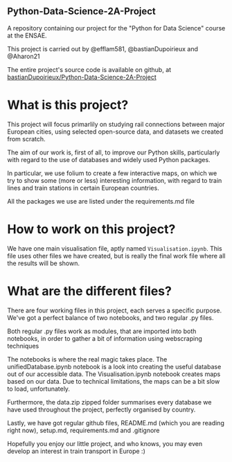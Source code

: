 ## Python-Data-Science-2A-Project
A repository containing our project for the "Python for Data Science" course at the ENSAE.


This project is carried out by @efflam581, @bastianDupoirieux and @Aharon21

The entire project's source code is available on github, at [bastianDupoirieux/Python-Data-Science-2A-Project](https://github.com/bastianDupoirieux/Python-Data-Science-2A-Project)

# What is this project?

This project will focus primarlily on studying rail connections between major European cities, using selected open-source data, and datasets we created from scratch.

The aim of our work is, first of all, to improve our Python skills, particularly with regard to the use of databases and widely used Python packages.

In particular, we use folium to create a few interactive maps, on which we try to show some (more or less) interesting information, with regard to train lines and train stations in certain European countries.

All the packages we use are listed under the requirements.md file

# How to work on this project?

We have one main visualisation file, aptly named `Visualisation.ipynb`. This file uses other files we have created, but is really the final work file where all the results will be shown.

# What are the different files?

There are four working files in this project, each serves a specific purpose.
We've got a perfect balance of two notebooks, and two regular .py files.

Both regular .py files work as modules, that are imported into both notebooks, in order to gather a bit of information using webscraping techniques

The notebooks is where the real magic takes place. The unifiedDatabase.ipynb notebook is a look into creating the useful database out of our accessible data.
The Visualisation.ipynb notebook creates maps based on our data. Due to technical limitations, the maps can be a bit slow to load, unfortunately. 

Furthermore, the data.zip zipped folder summarises every database we have used throughout the project, perfectly organised by country.

Lastly, we have got regular github files, README.md (which you are reading right now), setup.md, requirements.md and .gitignore

Hopefully you enjoy our little project, and who knows, you may even develop an interest in train transport in Europe :)
